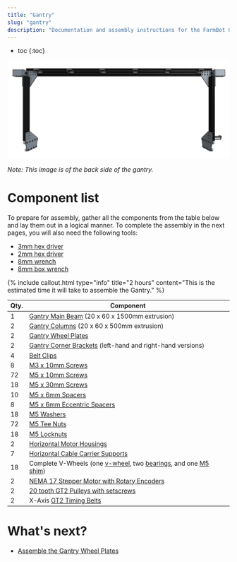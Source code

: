 ```yaml
---
title: "Gantry"
slug: "gantry"
description: "Documentation and assembly instructions for the FarmBot Genesis gantry"
---
```


* toc
{:toc}


![v1.3 gantry.JPG](_images/v1.3_gantry.JPG)

_Note: This image is of the back side of the gantry._



# Component list

To prepare for assembly, gather all the components from the table below and lay them out in a logical manner. To complete the assembly in the next pages, you will also need the following tools:
* [3mm hex driver](../Extras/bom/miscellaneous.md#3mm-hex-driver)
* [2mm hex driver](../Extras/bom/miscellaneous.md#2mm-hex-driver)
* [8mm wrench](../Extras/bom/miscellaneous.md#8mm-wrench)
* [8mm box wrench](../Extras/bom/miscellaneous.md#8mm-box-wrench)

{%
include callout.html
type="info"
title="2 hours"
content="This is the estimated time it will take to assemble the Gantry."
%}



|Qty.                          |Component                     |
|------------------------------|------------------------------|
|1                             |[Gantry Main Beam](../Extras/bom/extrusions.md#gantry-main-beam) (20 x 60 x 1500mm extrusion)
|2                             |[Gantry Columns](../Extras/bom/extrusions.md#gantry-columns) (20 x 60 x 500mm extrusion)
|2                             |[Gantry Wheel Plates](../Extras/bom/plates-and-brackets.md#gantry-wheel-plates)
|2                             |[Gantry Corner Brackets](../Extras/bom/plates-and-brackets.md#gantry-corner-brackets) (left-hand and right-hand versions)
|4                             |[Belt Clips](../Extras/bom/plates-and-brackets.md#belt-clips)
|8                             |[M3 x 10mm Screws](../Extras/bom/fasteners-and-hardware.md#m3-x-10mm-screws)
|72                            |[M5 x 10mm Screws](../Extras/bom/fasteners-and-hardware.md#m5-x-10mm-screws)
|18                            |[M5 x 30mm Screws](../Extras/bom/fasteners-and-hardware.md#m5-x-30mm-screws)
|10                            |[M5 x 6mm Spacers](../Extras/bom/fasteners-and-hardware.md#m5-x-6mm-spacers)
|8                             |[M5 x 6mm Eccentric Spacers](../Extras/bom/fasteners-and-hardware.md#m5-x-6mm-eccentric-spacers)
|18                            |[M5 Washers](../Extras/bom/fasteners-and-hardware.md#m5-washers)
|72                            |[M5 Tee Nuts](../Extras/bom/fasteners-and-hardware.md#m5-tee-nuts)
|18                            |[M5 Locknuts](../Extras/bom/fasteners-and-hardware.md#m5-locknuts)
|2                             |[Horizontal Motor Housings](../Extras/bom/plastic-parts.md#horizontal-motor-housings)
|7                             |[Horizontal Cable Carrier Supports](../Extras/bom/plastic-parts.md#horizontal-cable-carrier-supports)
|18                            |Complete V-Wheels (one [v-wheel](../Extras/bom/drivetrain.md#v-wheels), two [bearings](../Extras/bom/drivetrain.md#bearings), and one [M5 shim](../Extras/bom/drivetrain.md#m5-shims))
|2                             |[NEMA 17 Stepper Motor with Rotary Encoders](../Extras/bom/electronics-and-wiring.md#nema-17-stepper-motors-with-rotary-encoders)
|2                             |[20 tooth GT2 Pulleys with setscrews](../Extras/bom/drivetrain.md#gt2-pulleys)
|2                             |X-Axis [GT2 Timing Belts](../Extras/bom/drivetrain.md#gt2-timing-belt)


# What's next?

 * [Assemble the Gantry Wheel Plates](../FarmBot-Genesis-V1.3/gantry/assemble-the-gantry-wheel-plates.md)
